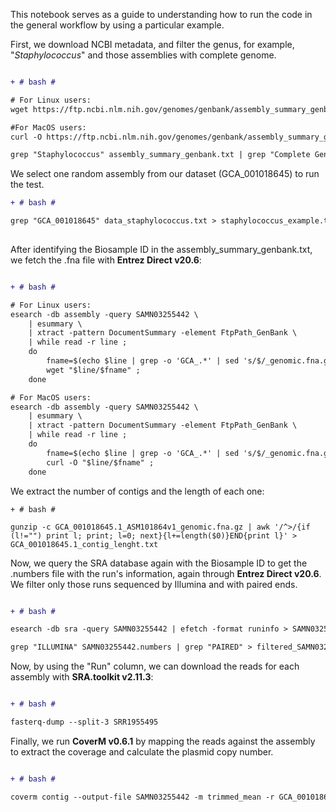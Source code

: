 This notebook serves as a guide to understanding how to run the code in the general workflow by using a particular example. 

First, we download NCBI metadata, and filter the genus, for example, "_Staphylococcus_" and those assemblies with complete genome. 

```diff

+ # bash #

# For Linux users:
wget https://ftp.ncbi.nlm.nih.gov/genomes/genbank/assembly_summary_genbank.txt

#For MacOS users:
curl -O https://ftp.ncbi.nlm.nih.gov/genomes/genbank/assembly_summary_genbank.txt

grep "Staphylococcus" assembly_summary_genbank.txt | grep "Complete Genome" > data_staphylococcus.txt

```
We select one random assembly from our dataset (GCA_001018645) to run the test. 

```diff
+ # bash #

grep "GCA_001018645" data_staphylococcus.txt > staphylococcus_example.txt
 
```
After identifying the Biosample ID in the assembly_summary_genbank.txt, we fetch the .fna file with **Entrez Direct v20.6**:

```diff

+ # bash #

# For Linux users:
esearch -db assembly -query SAMN03255442 \
    | esummary \
    | xtract -pattern DocumentSummary -element FtpPath_GenBank \
    | while read -r line ;
    do
        fname=$(echo $line | grep -o 'GCA_.*' | sed 's/$/_genomic.fna.gz/') ;
        wget "$line/$fname" ;
    done

# For MacOS users:
esearch -db assembly -query SAMN03255442 \
    | esummary \
    | xtract -pattern DocumentSummary -element FtpPath_GenBank \
    | while read -r line ;
    do
        fname=$(echo $line | grep -o 'GCA_.*' | sed 's/$/_genomic.fna.gz/') ;
        curl -O "$line/$fname" ;
    done

 ```
We extract the number of contigs and the length of each one:

 ```
+ # bash #

gunzip -c GCA_001018645.1_ASM101864v1_genomic.fna.gz | awk '/^>/{if (l!="") print l; print; l=0; next}{l+=length($0)}END{print l}' > GCA_001018645.1_contig_lenght.txt

 ```
Now, we query the SRA database again with the Biosample ID to get the .numbers file with the run's information, again through **Entrez Direct v20.6**. We filter only those runs sequenced by Illumina and with paired ends. 

```diff

+ # bash #

esearch -db sra -query SAMN03255442 | efetch -format runinfo > SAMN03255442.numbers

grep "ILLUMINA" SAMN03255442.numbers | grep "PAIRED" > filtered_SAMN03255442.numbers

```
Now, by using the "Run" column, we can download the reads for each assembly with **SRA.toolkit v2.11.3**:

```diff

+ # bash #

fasterq-dump --split-3 SRR1955495

```
Finally, we run **CoverM v0.6.1** by mapping the reads against the assembly to extract the coverage and calculate the plasmid copy number. 

```diff

+ # bash #

coverm contig --output-file SAMN03255442 -m trimmed_mean -r GCA_001018645.1_ASM101864v1_genomic.fna -1 SRR1955495_1.fastq -2 SRR1955495_2.fastq

```

